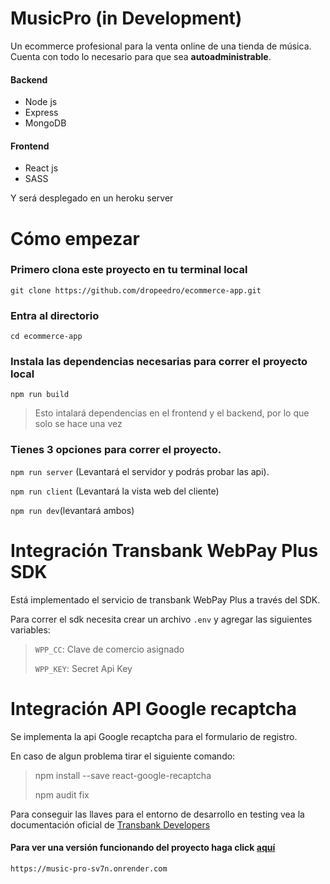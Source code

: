 # MusicPro (in Development)

Un ecommerce profesional para la venta online de una tienda de música. Cuenta con todo lo necesario para que sea **autoadministrable**. 

#### Backend	 
- Node js
- Express
- MongoDB
#### Frontend
- React js
- SASS

Y será desplegado en un heroku server
# Cómo empezar
### Primero clona este proyecto en tu terminal local
`git clone https://github.com/dropeedro/ecommerce-app.git`
### Entra al directorio
`cd ecommerce-app`
### Instala las dependencias necesarias para correr el proyecto local
`npm run build`
> Esto intalará dependencias en el frontend y el backend, por lo que solo se hace una vez
### Tienes 3 opciones para correr el proyecto.
`npm run server` (Levantará el servidor y podrás probar las api).

`npm run client` (Levantará la vista web del cliente)

`npm run dev`(levantará ambos)

# Integración Transbank WebPay Plus SDK

Está implementado el servicio de transbank WebPay Plus a través del SDK.

Para correr el sdk necesita crear un archivo `.env` y agregar las siguientes variables:

>`WPP_CC`: Clave de comercio asignado
>
>`WPP_KEY`: Secret Api Key

# Integración API Google recaptcha

Se implementa la api Google recaptcha para el formulario de registro.

En caso de algun problema tirar el siguiente comando:

>npm install --save react-google-recaptcha
>
>npm audit fix

Para conseguir las llaves para el entorno de desarrollo en testing vea la documentación oficial de [Transbank Developers](https://www.transbankdevelopers.cl/producto/webpay#webpay-plus)

#### Para ver una versión funcionando del proyecto haga click [aquí](https://music-pro-sv7n.onrender.com) 
`https://music-pro-sv7n.onrender.com`
